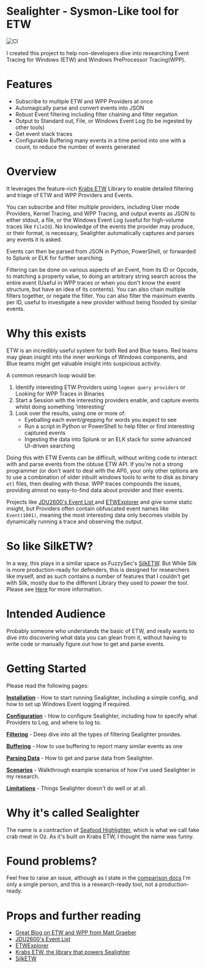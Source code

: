 # Sealighter - Sysmon-Like tool for ETW

![CI](https://github.com/pathtofile/Sealighter/workflows/CI/badge.svg?branch=master)

I created this project to help non-developers dive into researching Event Tracing for Windows (ETW) and Windows PreProcessor Tracing(WPP).

# Features
 - Subscribe to multiple ETW and WPP Providers at once
 - Automagically parse and convert events into JSON
 - Robust Event filtering including filter chaining and filter negation
 - Output to Standard out, File, or Windows Event Log (to be ingested by other tools)
 - Get event stack traces
 - Configurable Buffering many events in a time period into one with a count, to reduce the number of events generated


# Overview
It leverages the feature-rich [Krabs ETW](htttps://https://github.com/microsoft/krabsetw) Library to enable detailed filtering and triage of ETW and WPP Providers and Events.

You can subscribe and filter multiple providers, including User mode Providers, Kernel Tracing, and WPP Tracing, and output events as JSON to either stdout, a file, or the Windows Event Log (useful for high-volume traces like `FileIO`). No knowledge of the events the provider may produce, or their format, is necessary, Sealighter automatically captures and parses any events it is asked.

Events can then be parsed from JSON in Python, PowerShell, or forwarded to Splunk or ELK for further searching.

Filtering can be done on various aspects of an Event, from its ID or Opcode, to matching a property value, to doing an arbitrary string search across the entire event (Useful in WPP traces or when you don't know the event structure, but have an idea of its contents). You can also chain multiple filters together, or negate the filter. You can also filter the maximum events per ID, useful to investigate a new provider without being flooded by similar events.

 
# Why this exists
ETW is an incredibly useful system for both Red and Blue teams. Red teams may glean insight into the inner workings of Windows components, and Blue teams might get valuable insight into suspicious activity.

A common research loop would be:
1. Identify interesting ETW Providers using `logman query providers` or Looking for WPP Traces in Binaries
2. Start a Session with the interesting providers enable, and capture events whilst doing something 'interesting'
3. Look over the results, using one or more of:
   - Eyeballing each event/grepping for words you expect to see
   - Run a script in Python or PowerShell to help filter or find interesting captured events
   - Ingesting the data into Splunk or an ELK stack for some advanced UI-driven searching

Doing this with ETW Events can be difficult, without writing code to interact with and parse events from the obtuse ETW API. If you're not a strong programmer (or don't want to deal with the API), your only other options are to use a combination of older inbuilt windows tools to write to disk as binary `etl` files, then dealing with those. WPP traces compounds the issues, providing almost no easy-to-find data about provider and their events.

Projects like [JDU2600's Event List ](https://github.com/jdu2600/Windows10EtwEvents) and [ETWExplorer](https://github.com/zodiacon/EtwExplorer) and give some static insight, but Providers often contain obfuscated event names like `Event(1001)`, meaning the most interesting data only becomes visible by dynamically running a trace and observing the output.


# So like SilkETW?
In a way, this plays in a similar space as FuzzySec's [SilkETW](https://github.com/fireeye/SilkETW). But While Silk is more production-ready for defenders, this is designed for researchers like myself, and as such contains a number of features that I couldn't get with Silk, mostly due to the different Library they used to power the tool. Please see [Here](docs/COMPARISION.md) for more information.

# Intended Audience
Probably someone who understands the basic of ETW, and really wants to dive into discovering what data you can glean from it, without having to write code or manually figure out how to get and parse events.

# Getting Started

Please read the following pages:

**[Installation](docs/INSTALLATION.md)** - How to start running Sealighter, including a simple config, and how to set up Windows Event logging if required.

**[Configuration](docs/CONFIGURATION.md)** - How to configure Sealighter, including how to specify what Providers to Log, and where to log to.

**[Filtering](docs/FILTERING.md)** - Deep dive into all the types of filtering Sealighter provides.

**[Buffering](docs/BUFFERING.md)** - How to use buffering to report many similar events as one

**[Parsing Data](docs/PARSING_DATA.md)** - How to get and parse data from Sealighter.

**[Scenarios](docs/SCENARIOS.md)** - Walkthrough example scenarios of how I've used Sealighter in my research.

**[Limitations](docs/LIMITATIONS.md)** - Things Sealighter doesn't do well or at all.

# Why it's called Sealighter
The name is a contraction of [Seafood Highlighter](https://en.wikipedia.org/wiki/Seafood_extender), which is what we call fake crab meat in Oz. As it's built on Krabs ETW, I thought the name was funny.

# Found problems?
Feel free to raise an issue, although as I state in the [comparison docs](docs/COMPARISION.md) I'm only a single person, and this is a research-ready
tool, not a production-ready.

# Props and further reading
- [Great Blog on ETW and WPP from Matt Graeber](https://posts.specterops.io/data-source-analysis-and-dynamic-windows-re-using-wpp-and-tracelogging-e465f8b653f7)
- [JDU2600's Event List ](https://github.com/jdu2600/Windows10EtwEvents)
- [ETWExplorer](https://github.com/zodiacon/EtwExplorer)
- [Krabs ETW, the library that powers Sealighter](https://github.com/microsoft/krabsetw)
- [SilkETW](https://github.com/fireeye/SilkETW)
